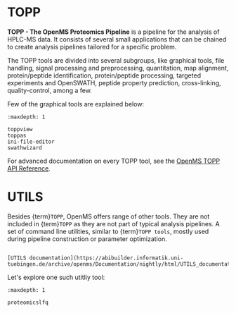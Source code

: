 TOPP
====

**TOPP - The OpenMS Proteomics Pipeline** is a pipeline for the analysis of HPLC-MS data. It consists of several small
applications that can be chained to create analysis pipelines tailored for a specific problem.

The TOPP tools are divided into several subgroups, like graphical tools, file handling, signal processing and
preprocessing, quantitation, map alignment, protein/peptide identification, protein/peptide processing, targeted
experiments and OpenSWATH, peptide property prediction, cross-linking, quality-control, among a few.

Few of the graphical tools are explained below:

```{toctree}
:maxdepth: 1

toppview
toppas
ini-file-editor
swathwizard
```

For advanced documentation on every TOPP tool, see the [OpenMS TOPP API Reference](https://abibuilder.informatik.uni-tuebingen.de/archive/openms/Documentation/nightly/html/TOPP_documentation.html).

UTILS
=====

Besides {term}`TOPP`, OpenMS offers range of other tools. They are not included in {term}`TOPP` as they are not part of
typical analysis pipelines. A set of command line utilities, similar to {term}`TOPP tools`, mostly used during pipeline
construction or parameter optimization.


```{seealso}

[UTILS documentation](https://abibuilder.informatik.uni-tuebingen.de/archive/openms/Documentation/nightly/html/UTILS_documentation.html)

```

Let's explore one such utitliy tool:

```{toctree}
:maxdepth: 1

proteomicslfq
```
